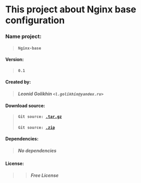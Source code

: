 
# This project about Nginx base configuration

### Name project:  
> #### **`Nginx-base`**
#### Version: 
> #### ```0.1```
#### Created by:
> #### *Leonid Golikhin `<l.golikhin@yandex.ru>`*
#### Download source:
> #### `Git source: `[`.tar.gz`](https://gitlab.rebrainme.com/devops_users_repos/779/rebrain-devops-task1/-/archive/master/rebrain-devops-task1-master.tar.gz)
> #### `Git source: `[`.zip`](https://gitlab.rebrainme.com/devops_users_repos/779/rebrain-devops-task1/-/archive/master/rebrain-devops-task1-master.zip)
#### Dependencies:
> ##### ***No dependencies***
#### License:
>> ##### ***Free License***


